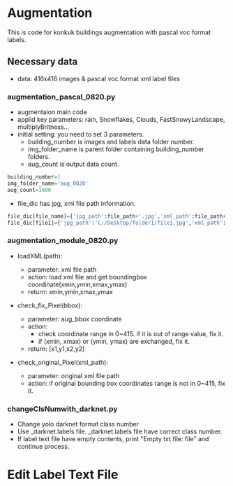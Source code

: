# Augmentation
This is code for konkuk buildings augmentation with pascal voc format labels.

## Necessary data
- data: 416x416 images & pascal voc format xml label files

### augmentation_pascal_0820.py
- augmentaion main code
- applid key parameters: rain, Snowflakes, Clouds, FastSnowyLandscape, multiplyBritness...
- initial setting: you need to set 3 parameters. 
  - building_number is images and labels data folder number. 
  - img_folder_name is parent folder containing building_number folders. 
  - aug_count is output data count.  
```Python 
building_number=1 
img_folder_name='aug_0820'
aug_count=1000
```
- file_dic has jpg, xml file path information.
```Python
file_dic[file_name]={'jpg_path':file_path+'.jpg','xml_path':file_path+'.xml'}
file_dic[file1]={'jpg_path':'C:/Desktop/folder1/file1.jpg','xml_path':'C:/Desktop/folder1/file1.xml'}
```

### augmentation_module_0820.py
- loadXML(path):
  - parameter: xml file path
  - action: load xml file and get boundingbox coordinate(xmin,ymin,xmax,ymax)
  - return: xmin,ymin,xmax,ymax

- check_fix_Pixel(bbox):
  - parameter: aug_bbox coordinate
  - action: 
      - check coordinate range in 0~415. if it is out of range value, fix it.
      - if (xmin, xmax) or (ymin, ymax) are exchanged, fix it.
  - return: [x1,y1,x2,y2]

- check_original_Pixel(xml_path):
  - parameter: original xml file path
  - action: if original bounding box coordinates range is not in 0~415, fix it.
  
### changeClsNumwith_darknet.py
- Change yolo darknet format class number
- Use _darknet.labels file. _darknet.labels file have correct class number.
- If label text file have empty contents, print "Empty txt file: file" and continue process.

# Edit Label Text File
